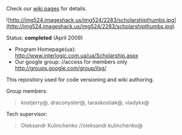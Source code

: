 Check our [wiki pages](http://code.google.com/p/ilsrep/w/list) for details.

![http://img524.imageshack.us/img524/2283/scholarshipthumbs.jpg](http://img524.imageshack.us/img524/2283/scholarshipthumbs.jpg)

Status: **completed** (April 2009)
  * Program Homepage(ua):
http://www.interlogic.com.ua/ua/Scholarship.aspx
  * Our google group: //access for members only
http://groups.google.com/group/ilsg/

This repository used for code versioning and wiki authoring.

Group members:
> kostjerry@, draconyster@, taraskostiak@, vladykx@

Tech supervisor:
> Oleksandr Kulinchenko //oleksandr.kulinchenko@

